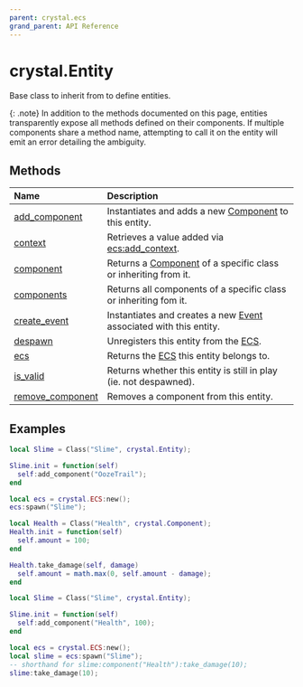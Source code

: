 ```yaml
---
parent: crystal.ecs
grand_parent: API Reference
---
```


# crystal.Entity

Base class to inherit from to define entities.

{: .note}
In addition to the methods documented on this page, entities transparently expose all methods defined on their components. If multiple components share a method name, attempting to call it on the entity will emit an error detailing the ambiguity.

## Methods

| Name                                        | Description                                                                 |
| :------------------------------------------ | :-------------------------------------------------------------------------- |
| [add_component](entity_add_component)       | Instantiates and adds a new [Component](component) to this entity.          |
| [context](entity_context)                   | Retrieves a value added via [ecs:add_context](ecs_add_context).             |
| [component](entity_component)               | Returns a [Component](component) of a specific class or inheriting from it. |
| [components](entity_components)             | Returns all components of a specific class or inheriting fom it.            |
| [create_event](entity_create_event)         | Instantiates and creates a new [Event](event) associated with this entity.  |
| [despawn](entity_despawn)                   | Unregisters this entity from the [ECS](ecs).                                |
| [ecs](entity_ecs)                           | Returns the [ECS](ecs) this entity belongs to.                              |
| [is_valid](entity_is_valid)                 | Returns whether this entity is still in play (ie. not despawned).           |
| [remove_component](entity_remove_component) | Removes a component from this entity.                                       |

## Examples

```lua
local Slime = Class("Slime", crystal.Entity);

Slime.init = function(self)
  self:add_component("OozeTrail");
end

local ecs = crystal.ECS:new();
ecs:spawn("Slime");
```

```lua
local Health = Class("Health", crystal.Component);
Health.init = function(self)
  self.amount = 100;
end

Health.take_damage(self, damage)
  self.amount = math.max(0, self.amount - damage);
end

local Slime = Class("Slime", crystal.Entity);

Slime.init = function(self)
  self:add_component("Health", 100);
end

local ecs = crystal.ECS:new();
local slime = ecs:spawn("Slime");
-- shorthand for slime:component("Health"):take_damage(10);
slime:take_damage(10);
```
